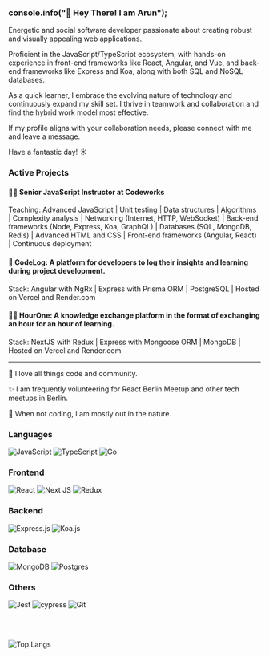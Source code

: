 ### console.info("🙏 Hey There! I am Arun");

Energetic and social software developer passionate about creating robust and visually appealing web applications.

Proficient in the JavaScript/TypeScript ecosystem, with hands-on experience in front-end frameworks like React, Angular, and Vue, and back-end frameworks like Express and Koa, along with both SQL and NoSQL databases.

As a quick learner, I embrace the evolving nature of technology and continuously expand my skill set. I thrive in teamwork and collaboration and find the hybrid work model most effective.

If my profile aligns with your collaboration needs, please connect with me and leave a message.

Have a fantastic day! ☀️

### Active Projects

#### 🧑‍🏫 Senior JavaScript Instructor at Codeworks
Teaching: Advanced JavaScript | Unit testing | Data structures | Algorithms | Complexity analysis | Networking (Internet, HTTP, WebSocket) | Back-end frameworks (Node, Express, Koa, GraphQL) | Databases (SQL, MongoDB, Redis) | Advanced HTML and CSS | Front-end frameworks (Angular, React) | Continuous deployment
 
#### 📗 CodeLog: A platform for developers to log their insights and learning during project development. 
Stack: Angular with NgRx | Express with Prisma ORM | PostgreSQL | Hosted on Vercel and Render.com 

#### 🧗‍♂️ HourOne: A knowledge exchange platform in the format of exchanging an hour for an hour of learning.
Stack: NextJS with Redux | Express with Mongoose ORM | MongoDB | Hosted on Vercel and Render.com 

---

💜 I love all things code and community.

✨ I am frequently volunteering for React Berlin Meetup and other tech meetups in Berlin.

🌳 When not coding, I am mostly out in the nature.

### Languages

![JavaScript](https://img.shields.io/badge/javascript-%23323330.svg?style=for-the-badge&logo=javascript&logoColor=%23F7DF1E) ![TypeScript](https://img.shields.io/badge/typescript-%23007ACC.svg?style=for-the-badge&logo=typescript&logoColor=white) ![Go](https://img.shields.io/badge/go-%2300ADD8.svg?style=for-the-badge&logo=go&logoColor=white)

### Frontend

![React](https://img.shields.io/badge/react-%2320232a.svg?style=for-the-badge&logo=react&logoColor=%2361DAFB) ![Next JS](https://img.shields.io/badge/Next-black?style=for-the-badge&logo=next.js&logoColor=white) ![Redux](https://img.shields.io/badge/redux-%23593d88.svg?style=for-the-badge&logo=redux&logoColor=white)

### Backend

![Express.js](https://img.shields.io/badge/express.js-%23404d59.svg?style=for-the-badge&logo=express&logoColor=%2361DAFB) ![Koa.js](https://img.shields.io/badge/koa-eaeaea?style=for-the-badge&logo=koa&logoColor=black)

### Database

![MongoDB](https://img.shields.io/badge/MongoDB-%234ea94b.svg?style=for-the-badge&logo=mongodb&logoColor=white) ![Postgres](https://img.shields.io/badge/postgres-%23316192.svg?style=for-the-badge&logo=postgresql&logoColor=white)

### Others

![Jest](https://img.shields.io/badge/-jest-%23C21325?style=for-the-badge&logo=jest&logoColor=white) ![cypress](https://img.shields.io/badge/-cypress-%23E5E5E5?style=for-the-badge&logo=cypress&logoColor=058a5e) ![Git](https://img.shields.io/badge/git-%23F05033.svg?style=for-the-badge&logo=git&logoColor=white)

<br/>
<br/>

![Top Langs](https://github-readme-stats.vercel.app/api/top-langs/?username=arunpariyar&layout=compact)

<!--
**arunpariyar/arunpariyar** is a ✨ _special_ ✨ repository because its `README.md` (this file) appears on your GitHub profile.

Here are some ideas to get you started:

- 🔭 I’m currently working on ...
- 🌱 I’m currently learning ...
- 👯 I’m looking to collaborate on ...
- 🤔 I’m looking for help with ...
- 💬 Ask me about ...
- 📫 How to reach me: ...
- 😄 Pronouns: ...
- ⚡ Fun fact: ...
-->
